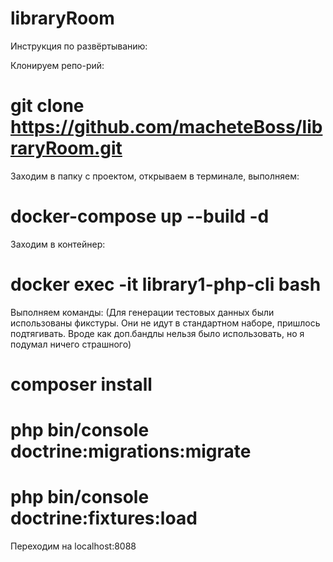 # libraryRoom

Инструкция по развёртыванию:

Клонируем репо-рий:

# git clone https://github.com/macheteBoss/libraryRoom.git

Заходим в папку с проектом, открываем в терминале, выполняем:

# docker-compose up --build -d

Заходим в контейнер:
# docker exec -it library1-php-cli bash

Выполняем команды:
(Для генерации тестовых данных были использованы фикстуры. Они не идут в стандартном наборе, пришлось подтягивать. Вроде как доп.бандлы нельзя было использовать, но я подумал ничего страшного)

# composer install

# php bin/console doctrine:migrations:migrate

# php bin/console doctrine:fixtures:load


Переходим на localhost:8088
